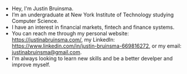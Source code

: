 - Hey, I'm Justin Bruinsma. 
- I’m an undergraduate at New York Institute of Technology studying Computer Science.
- I have an interest in financial markets, fintech and finance systems.
- You can reach me through my personal website: https://justinabruinsma.com/, my LinkedIn: https://www.linkedin.com/in/justin-bruinsma-669816272, or my email: justinabruinsma@gmail.com.
- I'm always looking to learn new skills and be a better develper and improve myself. 
